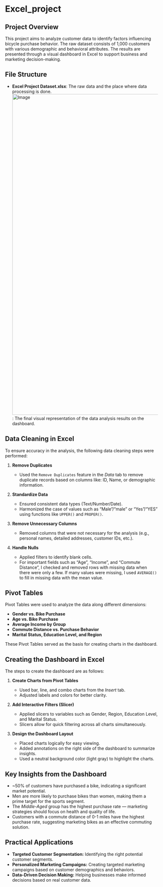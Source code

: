# Excel_project

## Project Overview
This project aims to analyze customer data to identify factors influencing bicycle purchase behavior. The raw dataset consists of 1,000 customers with various demographic and behavioral attributes. The results are presented through a visual dashboard in Excel to support business and marketing decision-making.

## File Structure
- **Excel Project Dataset.xlsx**: The raw data and the place where data processing is done.
<img width="1055" alt="Image" src="https://github.com/user-attachments/assets/90c01f9c-a61f-45ae-9bc7-550fe029062a" />: The final visual representation of the data analysis results on the dashboard.

## Data Cleaning in Excel
To ensure accuracy in the analysis, the following data cleaning steps were performed:

1. **Remove Duplicates**
   - Used the `Remove Duplicates` feature in the *Data* tab to remove duplicate records based on columns like: ID, Name, or demographic information.
   
2. **Standardize Data**
   - Ensured consistent data types (Text/Number/Date).
   - Harmonized the case of values such as “Male”/“male” or “Yes”/“YES” using functions like `UPPER()` and `PROPER()`.
   
3. **Remove Unnecessary Columns**
   - Removed columns that were not necessary for the analysis (e.g., personal names, detailed addresses, customer IDs, etc.).
   
4. **Handle Nulls**
   - Applied filters to identify blank cells.
   - For important fields such as “Age”, “Income”, and “Commute Distance”, I checked and removed rows with missing data when there were only a few. If many values were missing, I used `AVERAGE()` to fill in missing data with the mean value.

## Pivot Tables
Pivot Tables were used to analyze the data along different dimensions:
- **Gender vs. Bike Purchase**
- **Age vs. Bike Purchase**
- **Average Income by Group**
- **Commute Distance vs. Purchase Behavior**
- **Marital Status, Education Level, and Region**
   
These Pivot Tables served as the basis for creating charts in the dashboard.

## Creating the Dashboard in Excel
The steps to create the dashboard are as follows:
1. **Create Charts from Pivot Tables**
   - Used bar, line, and combo charts from the *Insert* tab.
   - Adjusted labels and colors for better clarity.
   
2. **Add Interactive Filters (Slicer)**
   - Applied slicers to variables such as Gender, Region, Education Level, and Marital Status.
   - Slicers allow for quick filtering across all charts simultaneously.

3. **Design the Dashboard Layout**
   - Placed charts logically for easy viewing.
   - Added annotations on the right side of the dashboard to summarize insights.
   - Used a neutral background color (light gray) to highlight the charts.

## Key Insights from the Dashboard
- ~50% of customers have purchased a bike, indicating a significant market potential.
- Men are more likely to purchase bikes than women, making them a prime target for the sports segment.
- The *Middle-Aged* group has the highest purchase rate — marketing strategies should focus on health and quality of life.
- Customers with a commute distance of 0-1 miles have the highest purchase rate, suggesting marketing bikes as an effective commuting solution.

## Practical Applications
- **Targeted Customer Segmentation:** Identifying the right potential customer segments.
- **Personalized Marketing Campaigns:** Creating targeted marketing campaigns based on customer demographics and behaviors.
- **Data-Driven Decision Making:** Helping businesses make informed decisions based on real customer data.
